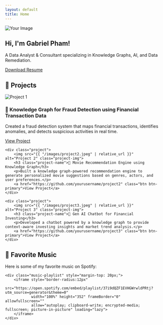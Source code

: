 ```yaml
---
layout: default
title: Home
---
```


<section class="hero">
    <img src="{{ "/images/stock_image3.jpeg" | relative_url }}" alt="Your Image" class="hero-img">
    <div class="hero-text">
        <h1>Hi, I'm <span class="highlight">Gabriel Pham!</span></h1>
        <p>A Data Analyst & Consultant specializing in Knowledge Graphs, AI, and Data Remediation.</p>
        <a href="resume.pdf" class="btn btn-primary">Download Resume</a>
    </div>
</section>

<section class="projects-section">
<h2 class="projects-title">🚀 Projects</h2>

<div class="projects-grid">
    <div class="project">
        <img src="{{ "/images/project1.jpeg" | relative_url }}" alt="Project 1" class="project-img">
        <h3 class="project-name">📌 Knowledge Graph for Fraud Detection using Financial Transaction Data</h3>
        <p>Created a fraud detection system that maps financial transactions, identifies anomalies, and detects suspicious activities in real time.</p>
        <a href="https://github.com/yourusername/project1" class="btn btn-primary">View Project</a>
    </div>

    <div class="project">
        <img src="{{ "/images/project2.jpeg" | relative_url }}" alt="Project 2" class="project-img">
        <h3 class="project-name">📌 Movie Recommendation Engine using Knowledge Graph</h3>
        <p>Built a knowledge graph-powered recommendation engine to generate personalized movie suggestions based on genres, actors, and user preferences.</p>
        <a href="https://github.com/yourusername/project2" class="btn btn-primary">View Project</a>
    </div>

    <div class="project">
        <img src="{{ "/images/project3.jpeg" | relative_url }}" alt="Project 3" class="project-img">
        <h3 class="project-name">📌 Gen AI Chatbot for Financial Investing</h3>
        <p>Developed a chatbot powered by a knowledge graph to provide context-aware investing insights and market trend analysis.</p>
        <a href="https://github.com/yourusername/project3" class="btn btn-primary">View Project</a>
    </div>
</div>
</section>

<!-- New Favorite Music Section -->
<section class="music-section">
    <h2 class="music-title">🎵 Favorite Music</h2>
    <p>Here is some of my favorite music on Spotify:</p>

    <div class="music-playlist" style="margin-top: 20px;">
        <iframe style="border-radius:12px" 
                src="https://open.spotify.com/embed/playlist/37i9dQZF1EVHGWrwldPRtj?utm_source=generator&theme=0" 
                width="100%" height="352" frameBorder="0" allowfullscreen="" 
                allow="autoplay; clipboard-write; encrypted-media; fullscreen; picture-in-picture" loading="lazy">
        </iframe>
    </div>
</section>
